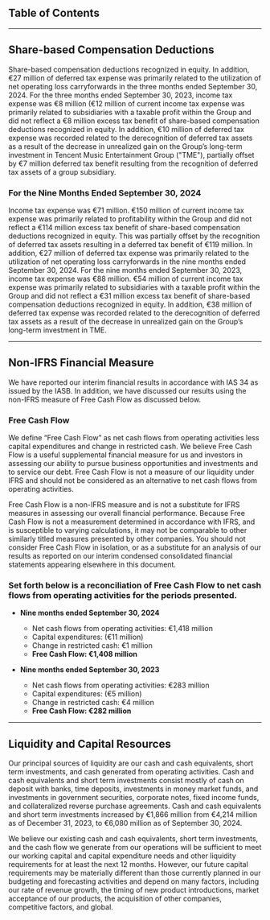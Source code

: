 ## Table of Contents

---

## Share-based Compensation Deductions

Share-based compensation deductions recognized in equity. In addition, €27 million of deferred tax expense was primarily related to the utilization of net operating loss carryforwards in the three months ended September 30, 2024. For the three months ended September 30, 2023, income tax expense was €8 million (€12 million of current income tax expense was primarily related to subsidiaries with a taxable profit within the Group and did not reflect a €8 million excess tax benefit of share-based compensation deductions recognized in equity. In addition, €10 million of deferred tax expense was recorded related to the derecognition of deferred tax assets as a result of the decrease in unrealized gain on the Group’s long-term investment in Tencent Music Entertainment Group ("TME"), partially offset by €7 million deferred tax benefit resulting from the recognition of deferred tax assets of a group subsidiary.

### For the Nine Months Ended September 30, 2024

Income tax expense was €71 million. €150 million of current income tax expense was primarily related to profitability within the Group and did not reflect a €114 million excess tax benefit of share-based compensation deductions recognized in equity. This was partially offset by the recognition of deferred tax assets resulting in a deferred tax benefit of €119 million. In addition, €27 million of deferred tax expense was primarily related to the utilization of net operating loss carryforwards in the nine months ended September 30, 2024. For the nine months ended September 30, 2023, income tax expense was €88 million. €54 million of current income tax expense was primarily related to subsidiaries with a taxable profit within the Group and did not reflect a €31 million excess tax benefit of share-based compensation deductions recognized in equity. In addition, €38 million of deferred tax expense was recorded related to the derecognition of deferred tax assets as a result of the decrease in unrealized gain on the Group’s long-term investment in TME.

---

## Non-IFRS Financial Measure

We have reported our interim financial results in accordance with IAS 34 as issued by the IASB. In addition, we have discussed our results using the non-IFRS measure of Free Cash Flow as discussed below.

### Free Cash Flow

We define “Free Cash Flow” as net cash flows from operating activities less capital expenditures and change in restricted cash. We believe Free Cash Flow is a useful supplemental financial measure for us and investors in assessing our ability to pursue business opportunities and investments and to service our debt. Free Cash Flow is not a measure of our liquidity under IFRS and should not be considered as an alternative to net cash flows from operating activities.

Free Cash Flow is a non-IFRS measure and is not a substitute for IFRS measures in assessing our overall financial performance. Because Free Cash Flow is not a measurement determined in accordance with IFRS, and is susceptible to varying calculations, it may not be comparable to other similarly titled measures presented by other companies. You should not consider Free Cash Flow in isolation, or as a substitute for an analysis of our results as reported on our interim condensed consolidated financial statements appearing elsewhere in this document.

### Set forth below is a reconciliation of Free Cash Flow to net cash flows from operating activities for the periods presented.

- **Nine months ended September 30, 2024**
  - Net cash flows from operating activities: €1,418 million
  - Capital expenditures: (€11 million)
  - Change in restricted cash: €1 million
  - **Free Cash Flow: €1,408 million**

- **Nine months ended September 30, 2023**
  - Net cash flows from operating activities: €283 million
  - Capital expenditures: (€5 million)
  - Change in restricted cash: €4 million
  - **Free Cash Flow: €282 million**

---

## Liquidity and Capital Resources

Our principal sources of liquidity are our cash and cash equivalents, short term investments, and cash generated from operating activities. Cash and cash equivalents and short term investments consist mostly of cash on deposit with banks, time deposits, investments in money market funds, and investments in government securities, corporate notes, fixed income funds, and collateralized reverse purchase agreements. Cash and cash equivalents and short term investments increased by €1,866 million from €4,214 million as of December 31, 2023, to €6,080 million as of September 30, 2024.

We believe our existing cash and cash equivalents, short term investments, and the cash flow we generate from our operations will be sufficient to meet our working capital and capital expenditure needs and other liquidity requirements for at least the next 12 months. However, our future capital requirements may be materially different than those currently planned in our budgeting and forecasting activities and depend on many factors, including our rate of revenue growth, the timing of new product introductions, market acceptance of our products, the acquisition of other companies, competitive factors, and global.
